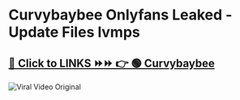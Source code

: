 
 # Curvybaybee Onlyfans Leaked - Update Files lvmps

## <h2><a href="https://clipsfans.com/Curvybaybee&ref=git">🔗 Click to LINKS ⏩⏩ 👉 🟢 Curvybaybee </a></h2>

<a href="https://clipsfans.com/Curvybaybee&ref=git" rel="nofollow" data-target="animated-image.originalLink"><img src="https://i.ibb.co.com/xMMVF88/686577567.gif" alt="Viral Video Original" style="max-width: 100%; display: inline-block;" data-target="animated-image.originalImage"></a>

